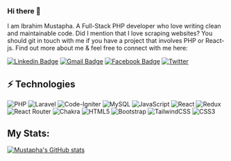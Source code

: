 ### Hi there 👋
I am Ibrahim Mustapha. A Full-Stack PHP developer who love writing clean and maintainable code. Did I mention that I love scraping websites? You should git in touch with me if you have a project that involves PHP or React-js. Find out more about me & feel free to connect with me here:


[![Linkedin Badge](https://img.shields.io/badge/Mustapha_Tg-blue?style=for-the-badge&logo=Linkedin&logoColor=white&link=https://www.linkedin.com/in/mustaphatg/)](https://www.linkedin.com/in/mustaphatg/)
[![Gmail Badge](https://img.shields.io/badge/-mustophatg@gmail.com-c14438?style=for-the-badge&logo=Gmail&logoColor=white&link=mailto:mdraanik12@gmail.com)](mailto:mustophatg@gmail.com)
[![Facebook Badge](https://img.shields.io/badge/Mustapha_Tg-1877F2?style=for-the-badge&logo=facebook&logoColor=white&link=https://web.facebook.com/profile.php?id=100055541510379/)](https://web.facebook.com/profile.php?id=100055541510379/)
[![Twitter](https://img.shields.io/badge/Mustapha_Tg-%231DA1F2.svg?style=for-the-badge&logo=Twitter&logoColor=white&link=https://twitter.com/Mustapha_Tg)](https://twitter.com/Mustapha_Tg)



## ⚡ Technologies
![PHP](https://img.shields.io/badge/php-%23777BB4.svg?style=for-the-badge&logo=php&logoColor=white)
![Laravel](https://img.shields.io/badge/laravel-%23FF2D20.svg?style=for-the-badge&logo=laravel&logoColor=white)
![Code-Igniter](https://img.shields.io/badge/CodeIgniter-%23EF4223.svg?style=for-the-badge&logo=codeIgniter&logoColor=white)
![MySQL](https://img.shields.io/badge/mysql-%2300f.svg?style=for-the-badge&logo=mysql&logoColor=white)
![JavaScript](https://img.shields.io/badge/javascript-%23323330.svg?style=for-the-badge&logo=javascript&logoColor=%23F7DF1E)
![React](https://img.shields.io/badge/react-%2320232a.svg?style=for-the-badge&logo=react&logoColor=%2361DAFB)
![Redux](https://img.shields.io/badge/redux-%23593d88.svg?style=for-the-badge&logo=redux&logoColor=white)
![React Router](https://img.shields.io/badge/React_Router-CA4245?style=for-the-badge&logo=react-router&logoColor=white)
![Chakra](https://img.shields.io/badge/chakra-%234ED1C5.svg?style=for-the-badge&logo=chakraui&logoColor=white)
![HTML5](https://img.shields.io/badge/html5-%23E34F26.svg?style=for-the-badge&logo=html5&logoColor=white)
![Bootstrap](https://img.shields.io/badge/bootstrap-%23563D7C.svg?style=for-the-badge&logo=bootstrap&logoColor=white)
![TailwindCSS](https://img.shields.io/badge/tailwindcss-%2338B2AC.svg?style=for-the-badge&logo=tailwind-css&logoColor=white)
	![CSS3](https://img.shields.io/badge/css3-%231572B6.svg?style=for-the-badge&logo=css3&logoColor=white)



## My Stats:
[![Mustapha's GitHub stats](https://github-readme-stats.vercel.app/api?username=mustaphatg&hide=stars&show_icons=true&theme=dark)](https://github.com/anuraghazra/github-readme-stats)


